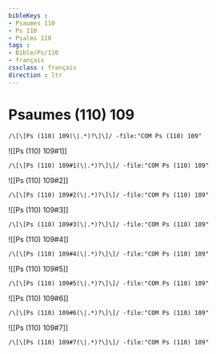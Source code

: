 ```yaml
---
bibleKeys : 
- Psaumes 110
- Ps 110
- Psalms 110
tags : 
- Bible/Ps/110
- français
cssclass : français
direction : ltr
---
```


# Psaumes (110) 109

```query
/\[\[Ps (110) 109(\|.*)?\]\]/ -file:"COM Ps (110) 109"
```



![[Ps (110) 109#1]]

```query
/\[\[Ps (110) 109#1(\|.*)?\]\]/ -file:"COM Ps (110) 109"
```

![[Ps (110) 109#2]]

```query
/\[\[Ps (110) 109#2(\|.*)?\]\]/ -file:"COM Ps (110) 109"
```

![[Ps (110) 109#3]]

```query
/\[\[Ps (110) 109#3(\|.*)?\]\]/ -file:"COM Ps (110) 109"
```

![[Ps (110) 109#4]]

```query
/\[\[Ps (110) 109#4(\|.*)?\]\]/ -file:"COM Ps (110) 109"
```

![[Ps (110) 109#5]]

```query
/\[\[Ps (110) 109#5(\|.*)?\]\]/ -file:"COM Ps (110) 109"
```

![[Ps (110) 109#6]]

```query
/\[\[Ps (110) 109#6(\|.*)?\]\]/ -file:"COM Ps (110) 109"
```

![[Ps (110) 109#7]]

```query
/\[\[Ps (110) 109#7(\|.*)?\]\]/ -file:"COM Ps (110) 109"
```

